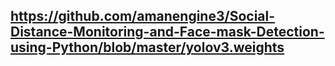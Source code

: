 ## https://github.com/amanengine3/Social-Distance-Monitoring-and-Face-mask-Detection-using-Python/blob/master/yolov3.weights

